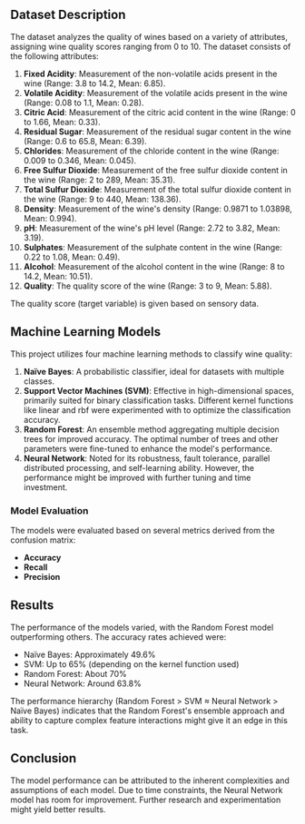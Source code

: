 ## Dataset Description
The dataset analyzes the quality of wines based on a variety of attributes, assigning wine quality scores ranging from 0 to 10. The dataset consists of the following attributes:
1. **Fixed Acidity**: Measurement of the non-volatile acids present in the wine (Range: 3.8 to 14.2, Mean: 6.85).
2. **Volatile Acidity**: Measurement of the volatile acids present in the wine (Range: 0.08 to 1.1, Mean: 0.28).
3. **Citric Acid**: Measurement of the citric acid content in the wine (Range: 0 to 1.66, Mean: 0.33).
4. **Residual Sugar**: Measurement of the residual sugar content in the wine (Range: 0.6 to 65.8, Mean: 6.39).
5. **Chlorides**: Measurement of the chloride content in the wine (Range: 0.009 to 0.346, Mean: 0.045).
6. **Free Sulfur Dioxide**: Measurement of the free sulfur dioxide content in the wine (Range: 2 to 289, Mean: 35.31).
7. **Total Sulfur Dioxide**: Measurement of the total sulfur dioxide content in the wine (Range: 9 to 440, Mean: 138.36).
8. **Density**: Measurement of the wine's density (Range: 0.9871 to 1.03898, Mean: 0.994).
9. **pH**: Measurement of the wine's pH level (Range: 2.72 to 3.82, Mean: 3.19).
10. **Sulphates**: Measurement of the sulphate content in the wine (Range: 0.22 to 1.08, Mean: 0.49).
11. **Alcohol**: Measurement of the alcohol content in the wine (Range: 8 to 14.2, Mean: 10.51).
12. **Quality**: The quality score of the wine (Range: 3 to 9, Mean: 5.88).

The quality score (target variable) is given based on sensory data.

## Machine Learning Models
This project utilizes four machine learning methods to classify wine quality:
1. **Naïve Bayes**: A probabilistic classifier, ideal for datasets with multiple classes.
2. **Support Vector Machines (SVM)**: Effective in high-dimensional spaces, primarily suited for binary classification tasks. Different kernel functions like linear and rbf were experimented with to optimize the classification accuracy.
3. **Random Forest**: An ensemble method aggregating multiple decision trees for improved accuracy. The optimal number of trees and other parameters were fine-tuned to enhance the model's performance.
4. **Neural Network**: Noted for its robustness, fault tolerance, parallel distributed processing, and self-learning ability. However, the performance might be improved with further tuning and time investment.

### Model Evaluation
The models were evaluated based on several metrics derived from the confusion matrix:
- **Accuracy**
- **Recall**
- **Precision**

## Results
The performance of the models varied, with the Random Forest model outperforming others. The accuracy rates achieved were:
- Naïve Bayes: Approximately 49.6%
- SVM: Up to 65% (depending on the kernel function used)
- Random Forest: About 70%
- Neural Network: Around 63.8%

The performance hierarchy (Random Forest > SVM ≈ Neural Network > Naïve Bayes) indicates that the Random Forest's ensemble approach and ability to capture complex feature interactions might give it an edge in this task. 

## Conclusion
The model performance can be attributed to the inherent complexities and assumptions of each model. Due to time constraints, the Neural Network model has room for improvement. Further research and experimentation might yield better results.
